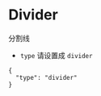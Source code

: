 # Divider

分割线

-   `type` 请设置成 `divider`

```schema:height="200" scope="form-item"
{
  "type": "divider"
}
```
